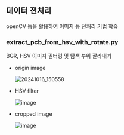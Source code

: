 ## 데이터 전처리
openCV 등을 활용하여 이미지 등 전처리 기법 학습
<br/>

### extract_pcb_from_hsv_with_rotate.py
BGR, HSV 이미지 필터링 및 탐색 부위 잘라내기
- origin image
  
  ![20241016_150558](https://github.com/user-attachments/assets/1f496f94-286f-4f4d-9c7d-eb71f535c0f9)
- HSV filter
  
  ![image](https://github.com/user-attachments/assets/9002c12b-87e2-4f61-b676-4c3c32974afc)
- cropped image
  
  ![image](https://github.com/user-attachments/assets/e9e4e7c8-e302-415e-9b5d-8db7b2e5eeb8)

